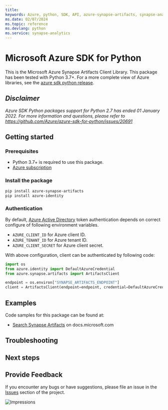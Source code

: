 ```yaml
---
title: 
keywords: Azure, python, SDK, API, azure-synapse-artifacts, synapse-analytics
ms.date: 02/07/2024
ms.topic: reference
ms.devlang: python
ms.service: synapse-analytics
---
```

# Microsoft Azure SDK for Python

This is the Microsoft Azure Synapse Artifacts Client Library.
This package has been tested with Python 3.7+.
For a more complete view of Azure libraries, see the [azure sdk python release](https://aka.ms/azsdk/python/all).

## _Disclaimer_

_Azure SDK Python packages support for Python 2.7 has ended 01 January 2022. For more information and questions, please refer to https://github.com/Azure/azure-sdk-for-python/issues/20691_

## Getting started

### Prerequisites

- Python 3.7+ is required to use this package.
- [Azure subscription](https://azure.microsoft.com/free/)

### Install the package

```bash
pip install azure-synapse-artifacts
pip install azure-identity
```

### Authentication

By default, [Azure Active Directory](https://aka.ms/awps/aad) token authentication depends on correct configure of following environment variables.

- `AZURE_CLIENT_ID` for Azure client ID.
- `AZURE_TENANT_ID` for Azure tenant ID.
- `AZURE_CLIENT_SECRET` for Azure client secret.

With above configuration, client can be authenticated by following code:

```python
import os
from azure.identity import DefaultAzureCredential
from azure.synapse.artifacts import ArtifactsClient

endpoint = os.environ["SYNAPSE_ARTIFACTS_ENDPOINT"]
client = ArtifactsClient(endpoint=endpoint, credential=DefaultAzureCredential())
```

## Examples

Code samples for this package can be found at:
- [Search Synapse Artifacts](/samples/browse/?languages=python&term=Getting%20started%20-%20Managing&terms=Getting%20started%20-%20Managing) on docs.microsoft.com


## Troubleshooting

## Next steps

## Provide Feedback

If you encounter any bugs or have suggestions, please file an issue in the
[Issues](https://github.com/Azure/azure-sdk-for-python/issues)
section of the project. 


![Impressions](https://azure-sdk-impressions.azurewebsites.net/api/impressions/azure-sdk-for-python%2Fazure-synapse-artifacts%2FREADME.png)

